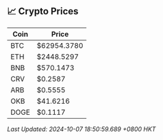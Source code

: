 ## 📈 Crypto Prices

| Coin | Price |
| ---- | ----- |
| BTC | $62954.3780 |
| ETH | $2448.5297 |
| BNB | $570.1473 |
| CRV | $0.2587 |
| ARB | $0.5555 |
| OKB | $41.6216 |
| DOGE | $0.1117 |

_Last Updated: 2024-10-07 18:50:59.689 +0800 HKT_